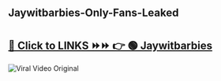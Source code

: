 
 ## Jaywitbarbies-Only-Fans-Leaked

# <h2><a href="https://clipsfans.com/Jaywitbarbies&ref=git">🔗 Click to LINKS ⏩⏩ 👉 🟢 Jaywitbarbies </a></h2>

<a href="https://clipsfans.com/Jaywitbarbies&ref=git" rel="nofollow" data-target="animated-image.originalLink"><img src="https://i.ibb.co.com/xMMVF88/686577567.gif" alt="Viral Video Original" style="max-width: 100%; display: inline-block;" data-target="animated-image.originalImage"></a>
